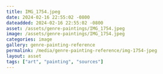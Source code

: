 ```yaml
---
title: IMG_1754.jpeg
date: 2024-02-16 22:55:02 -0800
dateadded: 2024-02-16 22:55:02 -0800
asset: /assets/genre-paintings/IMG_1754.jpeg
image: /assets/genre-paintings/IMG_1754.jpeg
categories: image
gallery: genre-painting-reference
permalink: /media/genre-painting-reference/img-1754-jpeg
layout: asset
tags: ["art", "painting", "sources"]
--- 
```

